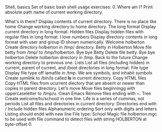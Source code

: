 Shell, basics
Set of basic bash shell usage exercises: 0. Where am I? Print absolute path name of current working directory.

What's in there? Display contents of current directory.
There is no place like home Change working directory to home directory.
The long format Display current directory in long format.
Hidden files Display hidden files with regular files in long format.
I love numbers Display directory contents in long format with user and group ID shown numerically.
Welcome holberton Create directory holberton in /tmp/ directory.
Betty in Holberton Move file betty from /tmp/ to /tmp/holberton.
Bye bye Betty Delete file betty.
Bye bye holberton Delete holberton directory in /tmp.
Back to the future Change working directory to previous one.
Lists List all files (including hidden) in current, parent of current, and /boot directories in long format.
File type Display file type off iamafile in /tmp.
We are symbols, and inhabit symbols Create symlink to /bin/ls called __ls__ in current directory.
Copy HTML files Copy HTML files from ucurrent diectory that are absent or newer than copies in parent directory.
Let's move Move files beginningg with uppercaseletter to /tmp/u.
Clean Emacs Remove files ending with ~.
Tree Create welcome/to/school/ in one line.
Life is a series of commas, not periods List all files and directories in current directory:
Directories end with /
Include hidden files
Alphanumeric ordering
Sort only with digits and letters
Listing should endd with new line
File type: School Magic file holberton.mgc to be used with file command to detect files with string HOLBERTON at byte-offset 0.
